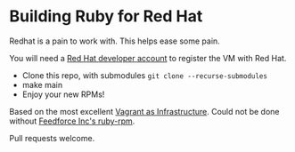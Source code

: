 # Building Ruby for Red Hat

Redhat is a pain to work with. This helps ease some pain.

You will need a [Red Hat developer account][R] to register the VM with Red Hat.

* Clone this repo, with submodules `git clone --recurse-submodules`
* make main
* Enjoy your new RPMs!

Based on the most excellent [Vagrant as Infrastructure][V]. Could not be done without [Feedforce Inc's ruby-rpm][F].

Pull requests welcome.

[R]: https://developers.redhat.com/
[V]: https://github.com/jhriv/vagrant-as-infrastructure
[F]: https://github.com/feedforce/ruby-rpm

